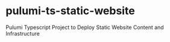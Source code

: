 # pulumi-ts-static-website
Pulumi Typescript Project to Deploy Static Website Content and Infrastructure
